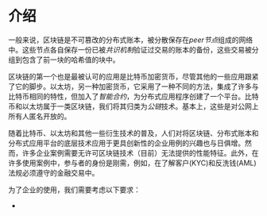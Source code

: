 # 介绍
一般来说，区块链是不可篡改的分布式账本，被分散保存在*peer节点*组成的网络中。这些节点各自保存一份已被*共识机制*验证过交易的账本的备份，这些交易被分组到包含了前一块的哈希值的块中。

区块链的第一个也是最被认可的应用是比特币加密货币，尽管其他的一些应用跟紧了它的脚步。以太坊，另一种加密货币，它采用了一种不同的方法，集成了许多与比特币相同的特性，但加入了*智能合约*，为分布式应用程序创建了一个平台。比特币和以太坊属于一类区块链，我们将其归类为*公链*技术。基本上，这些是对公网上所有人匿名开放的。

随着比特币、以太坊和其他一些衍生技术的普及，人们对将区块链、分布式账本和分布式应用平台的底层技术应用于更具创新性的企业用例的兴趣也与日俱增。然而，许多企业案例需要无许可区块链技术（目前）无法提供的性能特征。此外，在许多使用案例中，参与者的身份是刚需，例如，在了解客户(KYC)和反洗钱(AML)法规必须遵守的金融交易中。

为了企业的使用，我们需要考虑以下要求：

- 